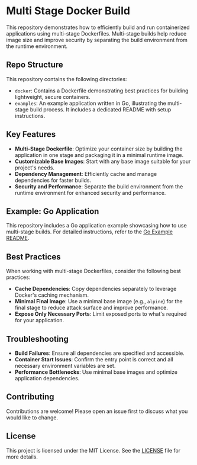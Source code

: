 # Multi Stage Docker Build

This repository demonstrates how to efficiently build and run containerized applications using multi-stage Dockerfiles. Multi-stage builds help reduce image size and improve security by separating the build environment from the runtime environment.

## Repo Structure

This repository contains the following directories:
- `docker`: Contains a Dockerfile demonstrating best practices for building lightweight, secure containers.
- `examples`: An example application written in Go, illustrating the multi-stage build process. It includes a dedicated README with setup instructions.

## Key Features

- **Multi-Stage Dockerfile**: Optimize your container size by building the application in one stage and packaging it in a minimal runtime image.
- **Customizable Base Images**: Start with any base image suitable for your project's needs.
- **Dependency Management**: Efficiently cache and manage dependencies for faster builds.
- **Security and Performance**: Separate the build environment from the runtime environment for enhanced security and performance.

## Example: Go Application

This repository includes a Go application example showcasing how to use multi-stage builds. For detailed instructions, refer to the [Go Example README](./example/README.md).

## Best Practices

When working with multi-stage Dockerfiles, consider the following best practices:

- **Cache Dependencies**: Copy dependencies separately to leverage Docker's caching mechanism.
- **Minimal Final Image**: Use a minimal base image (e.g., `alpine`) for the final stage to reduce attack surface and improve performance.
- **Expose Only Necessary Ports**: Limit exposed ports to what's required for your application.

## Troubleshooting

- **Build Failures**: Ensure all dependencies are specified and accessible.
- **Container Start Issues**: Confirm the entry point is correct and all necessary environment variables are set.
- **Performance Bottlenecks**: Use minimal base images and optimize application dependencies.

## Contributing

Contributions are welcome! Please open an issue first to discuss what you would like to change.

## License

This project is licensed under the MIT License. See the [LICENSE](./LICENSE) file for more details.
